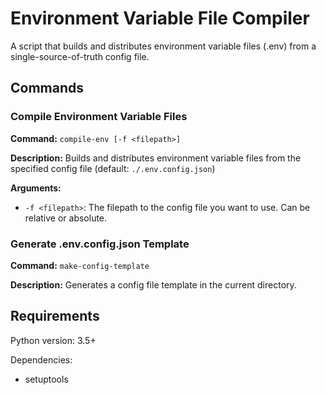 # Environment Variable File Compiler

A script that builds and distributes environment variable files (.env) from a single-source-of-truth config file.

## Commands

### Compile Environment Variable Files

**Command:** 
`compile-env [-f <filepath>]`

**Description:**
Builds and distributes environment variable files from the specified config file (default: `./.env.config.json`)

**Arguments:**
- `-f <filepath>`: The filepath to the config file you want to use. Can be relative or absolute.

### Generate .env.config.json Template

**Command:**
`make-config-template` 

**Description:**
Generates a config file template in the current directory. 

## Requirements

Python version: 3.5+

Dependencies: 
- setuptools